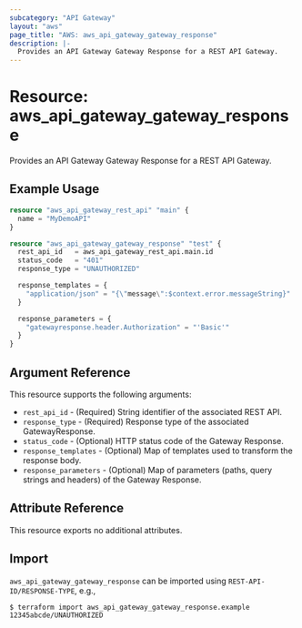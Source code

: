 ```yaml
---
subcategory: "API Gateway"
layout: "aws"
page_title: "AWS: aws_api_gateway_gateway_response"
description: |-
  Provides an API Gateway Gateway Response for a REST API Gateway.
---
```


# Resource: aws_api_gateway_gateway_response

Provides an API Gateway Gateway Response for a REST API Gateway.

## Example Usage

```terraform
resource "aws_api_gateway_rest_api" "main" {
  name = "MyDemoAPI"
}

resource "aws_api_gateway_gateway_response" "test" {
  rest_api_id   = aws_api_gateway_rest_api.main.id
  status_code   = "401"
  response_type = "UNAUTHORIZED"

  response_templates = {
    "application/json" = "{\"message\":$context.error.messageString}"
  }

  response_parameters = {
    "gatewayresponse.header.Authorization" = "'Basic'"
  }
}
```

## Argument Reference

This resource supports the following arguments:

* `rest_api_id` - (Required) String identifier of the associated REST API.
* `response_type` - (Required) Response type of the associated GatewayResponse.
* `status_code` - (Optional) HTTP status code of the Gateway Response.
* `response_templates` - (Optional) Map of templates used to transform the response body.
* `response_parameters` - (Optional) Map of parameters (paths, query strings and headers) of the Gateway Response.

## Attribute Reference

This resource exports no additional attributes.

## Import

`aws_api_gateway_gateway_response` can be imported using `REST-API-ID/RESPONSE-TYPE`, e.g.,

```
$ terraform import aws_api_gateway_gateway_response.example 12345abcde/UNAUTHORIZED
```
